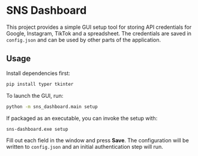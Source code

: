 # SNS Dashboard

This project provides a simple GUI setup tool for storing API credentials for Google, Instagram, TikTok and a spreadsheet. The credentials are saved in `config.json` and can be used by other parts of the application.

## Usage

Install dependencies first:

```bash
pip install typer tkinter
```

To launch the GUI, run:

```bash
python -m sns_dashboard.main setup
```

If packaged as an executable, you can invoke the setup with:

```bash
sns-dashboard.exe setup
```

Fill out each field in the window and press **Save**. The configuration will be written to `config.json` and an initial authentication step will run.
